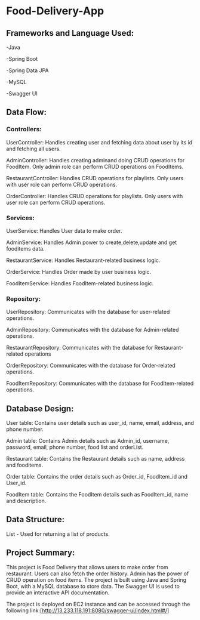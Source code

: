 # Food-Delivery-App

## Frameworks and Language Used:

-Java

-Spring Boot

-Spring Data JPA

-MySQL

-Swagger UI

## Data Flow:

### Controllers:

UserController: Handles creating user and fetching data about user by its id and fetching all users.

AdminController: Handles creating adminand doing CRUD operations for FoodItem. Only admin role can perform CRUD operations on FoodItems.

RestaurantController: Handles CRUD operations for playlists. Only users with user role can perform CRUD operations.

OrderController: Handles CRUD operations for playlists. Only users with user role can perform CRUD operations.

### Services:

UserService: Handles User data to make order.

AdminService: Handles Admin power to create,delete,update and get fooditems data.

RestaurantService: Handles Restaurant-related business logic.

OrderService: Handles Order made by user business logic.

FoodItemService: Handles FoodItem-related business logic.

### Repository:

UserRepository: Communicates with the database for user-related operations.

AdminRepository: Communicates with the database for Admin-related operations.

RestaurantRepository: Communicates with the database for Restaurant-related operations

OrderRepository: Communicates with the database for Order-related operations.

FoodItemRepository: Communicates with the database for FoodItem-related operations.

## Database Design:

User table: Contains user details such as user_id, name, email, address, and phone number.

Admin table: Contains Admin details such as Admin_id, username, password, email, phone number, food list and orderList.

Restaurant table: Contains the Restaurant details such as name, address and fooditems.

Order table: Contains the order details such as Order_id, FoodItem_id and User_id.

FoodItem table: Contains the FoodItem details such as FoodItem_id, name and description.

## Data Structure:

List - Used for returning a list of products.

## Project Summary:
This project is Food Delivery that allows users to make order from restaurant. Users can also fetch the order history. Admin has the power of CRUD operation on food items. The project is built using Java and Spring Boot, with a MySQL database to store data. 
The Swagger UI is used to provide an interactive API documentation. 

The project is deployed on EC2 instance and can be accessed through the following link:[http://13.233.118.191:8080/swagger-ui/index.html#/]

